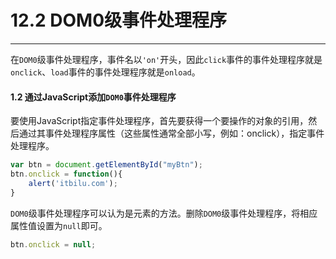 # 12.2 DOM0级事件处理程序

---

在`DOM0`级事件处理程序，事件名以`'on'`开头，因此`click`事件的事件处理程序就是`onclick`、`load`事件的事件处理程序就是`onload`。

#### 1.2 通过JavaScript添加`DOM0`事件处理程序

要使用JavaScript指定事件处理程序，首先要获得一个要操作的对象的引用，然后通过其事件处理程序属性（这些属性通常全部小写，例如：onclick），指定事件处理程序。

```js
var btn = document.getElementById("myBtn");
btn.onclick = function(){
    alert('itbilu.com');
}
```

`DOM0`级事件处理程序可以认为是元素的方法。删除`DOM0`级事件处理程序，将相应属性值设置为`null`即可。

```js
btn.onclick = null;
```



